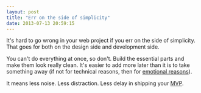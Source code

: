 ```yaml
---
layout: post
title: "Err on the side of simplicity"
date: 2013-07-13 20:59:15
---
```


<p class="p1">
  It's hard to go wrong in your web project if you err on the side of simplicity. That goes for both on the design side and development side.
</p>

<p class="p1">
  You can't do everything at once, so don't. Build the essential parts and make them look really clean. It's easier to add more later than it is to take something away (if not for technical reasons, then for <a href="http://www.bryanbraun.com/2011/04/10/bryan-vs-the-sunk-cost-fallacy" title="Sunk costs strike again.">emotional reasons</a>).
</p>

<p class="p1">
  It means less noise. Less distraction. Less delay in shipping your <a href="http://en.wikipedia.org/wiki/Minimum_viable_product" target="_blank" title="Minimum Viable Product">MVP</a>.
</p>